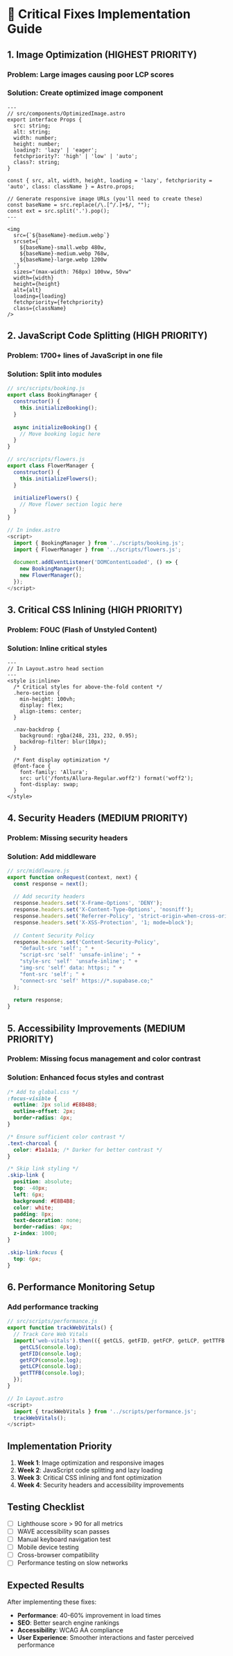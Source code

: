 # 🚨 Critical Fixes Implementation Guide

## 1. Image Optimization (HIGHEST PRIORITY)

### Problem: Large images causing poor LCP scores

### Solution: Create optimized image component

```astro
---
// src/components/OptimizedImage.astro
export interface Props {
  src: string;
  alt: string;
  width: number;
  height: number;
  loading?: 'lazy' | 'eager';
  fetchpriority?: 'high' | 'low' | 'auto';
  class?: string;
}

const { src, alt, width, height, loading = 'lazy', fetchpriority = 'auto', class: className } = Astro.props;

// Generate responsive image URLs (you'll need to create these)
const baseName = src.replace(/\.[^/.]+$/, "");
const ext = src.split('.').pop();
---

<img
  src={`${baseName}-medium.webp`}
  srcset={`
    ${baseName}-small.webp 480w,
    ${baseName}-medium.webp 768w,
    ${baseName}-large.webp 1200w
  `}
  sizes="(max-width: 768px) 100vw, 50vw"
  width={width}
  height={height}
  alt={alt}
  loading={loading}
  fetchpriority={fetchpriority}
  class={className}
/>
```

## 2. JavaScript Code Splitting (HIGH PRIORITY)

### Problem: 1700+ lines of JavaScript in one file

### Solution: Split into modules

```javascript
// src/scripts/booking.js
export class BookingManager {
  constructor() {
    this.initializeBooking();
  }
  
  async initializeBooking() {
    // Move booking logic here
  }
}

// src/scripts/flowers.js
export class FlowerManager {
  constructor() {
    this.initializeFlowers();
  }
  
  initializeFlowers() {
    // Move flower section logic here
  }
}

// In index.astro
<script>
  import { BookingManager } from '../scripts/booking.js';
  import { FlowerManager } from '../scripts/flowers.js';
  
  document.addEventListener('DOMContentLoaded', () => {
    new BookingManager();
    new FlowerManager();
  });
</script>
```

## 3. Critical CSS Inlining (HIGH PRIORITY)

### Problem: FOUC (Flash of Unstyled Content)

### Solution: Inline critical styles

```astro
---
// In Layout.astro head section
---
<style is:inline>
  /* Critical styles for above-the-fold content */
  .hero-section {
    min-height: 100vh;
    display: flex;
    align-items: center;
  }
  
  .nav-backdrop {
    background: rgba(248, 231, 232, 0.95);
    backdrop-filter: blur(10px);
  }
  
  /* Font display optimization */
  @font-face {
    font-family: 'Allura';
    src: url('/fonts/Allura-Regular.woff2') format('woff2');
    font-display: swap;
  }
</style>
```

## 4. Security Headers (MEDIUM PRIORITY)

### Problem: Missing security headers

### Solution: Add middleware

```javascript
// src/middleware.js
export function onRequest(context, next) {
  const response = next();
  
  // Add security headers
  response.headers.set('X-Frame-Options', 'DENY');
  response.headers.set('X-Content-Type-Options', 'nosniff');
  response.headers.set('Referrer-Policy', 'strict-origin-when-cross-origin');
  response.headers.set('X-XSS-Protection', '1; mode=block');
  
  // Content Security Policy
  response.headers.set('Content-Security-Policy', 
    "default-src 'self'; " +
    "script-src 'self' 'unsafe-inline'; " +
    "style-src 'self' 'unsafe-inline'; " +
    "img-src 'self' data: https:; " +
    "font-src 'self'; " +
    "connect-src 'self' https://*.supabase.co;"
  );
  
  return response;
}
```

## 5. Accessibility Improvements (MEDIUM PRIORITY)

### Problem: Missing focus management and color contrast

### Solution: Enhanced focus styles and contrast

```css
/* Add to global.css */
:focus-visible {
  outline: 2px solid #E8B4B8;
  outline-offset: 2px;
  border-radius: 4px;
}

/* Ensure sufficient color contrast */
.text-charcoal {
  color: #1a1a1a; /* Darker for better contrast */
}

/* Skip link styling */
.skip-link {
  position: absolute;
  top: -40px;
  left: 6px;
  background: #E8B4B8;
  color: white;
  padding: 8px;
  text-decoration: none;
  border-radius: 4px;
  z-index: 1000;
}

.skip-link:focus {
  top: 6px;
}
```

## 6. Performance Monitoring Setup

### Add performance tracking

```javascript
// src/scripts/performance.js
export function trackWebVitals() {
  // Track Core Web Vitals
  import('web-vitals').then(({ getCLS, getFID, getFCP, getLCP, getTTFB }) => {
    getCLS(console.log);
    getFID(console.log);
    getFCP(console.log);
    getLCP(console.log);
    getTTFB(console.log);
  });
}

// In Layout.astro
<script>
  import { trackWebVitals } from '../scripts/performance.js';
  trackWebVitals();
</script>
```

## Implementation Priority

1. **Week 1**: Image optimization and responsive images
2. **Week 2**: JavaScript code splitting and lazy loading
3. **Week 3**: Critical CSS inlining and font optimization
4. **Week 4**: Security headers and accessibility improvements

## Testing Checklist

- [ ] Lighthouse score > 90 for all metrics
- [ ] WAVE accessibility scan passes
- [ ] Manual keyboard navigation test
- [ ] Mobile device testing
- [ ] Cross-browser compatibility
- [ ] Performance testing on slow networks

## Expected Results

After implementing these fixes:
- **Performance**: 40-60% improvement in load times
- **SEO**: Better search engine rankings
- **Accessibility**: WCAG AA compliance
- **User Experience**: Smoother interactions and faster perceived performance
